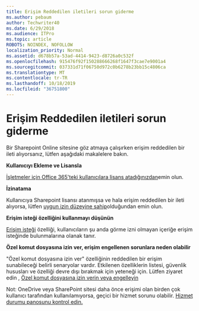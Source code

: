 ```yaml
---
title: Erişim Reddedilen iletileri sorun giderme
ms.author: pebaum
author: Techwriter40
ms.date: 6/29/2018
ms.audience: ITPro
ms.topic: article
ROBOTS: NOINDEX, NOFOLLOW
localization_priority: Normal
ms.assetid: d678b57a-53ad-4414-9423-d8726a0c532f
ms.openlocfilehash: 915476f92f150288666268f1647f3cae7e9001a4
ms.sourcegitcommit: 037331d71f06750d972c0b6278b23bb15c4806ca
ms.translationtype: MT
ms.contentlocale: tr-TR
ms.lasthandoff: 10/18/2019
ms.locfileid: "36751800"
---
```

# <a name="troubleshoot-access-denied-messages"></a>Erişim Reddedilen iletileri sorun giderme

Bir Sharepoint Online sitesine göz atmaya çalışırken erişim reddedilen bir ileti alıyorsanız, lütfen aşağıdaki makalelere bakın.

**Kullanıcıyı Ekleme ve Lisansla**

[İşletmeler için Office 365'teki kullanıcılara lisans atadığınızdan](https://docs.microsoft.com/office365/admin/subscriptions-and-billing/assign-licenses-to-users?view=o365-worldwide&amp;tabs=One)emin olun.

**İzinatama**

Kullanıcıya Sharepoint lisansı atanmışsa ve hala erişim reddedilen bir ileti alıyorsa, lütfen [uygun izin düzeyine sahip](https://docs.microsoft.com/sharepoint/understanding-permission-levels)olduğundan emin olun.

**Erişim isteği özelliğini kullanmayı düşünün**

[Erişim isteği](https://support.office.com/article/Set-up-and-manage-access-requests-94B26E0B-2822-49D4-929A-8455698654B3) özelliği, kullanıcıların şu anda görme izni olmayan içeriğe erişim isteğinde bulunmalarına olanak tanır. 

**Özel komut dosyasına izin ver, erişim engellenen sorunlara neden olabilir**

"Özel komut dosyasına izin ver" özelliğinin reddedilen bir erişim sunabileceği belirli senaryolar vardır. Etkilenen özelliklerin listesi, güvenlik hususları ve özelliği devre dışı bırakmak için yeteneği için. Lütfen ziyaret edin , [Özel komut dosyasına izin verin veya engelleyin](https://docs.microsoft.com/sharepoint/allow-or-prevent-custom-script)

Not: OneDrive veya SharePoint sitesi daha önce erişimi olan birden çok kullanıcı tarafından kullanılamıyorsa, geçici bir hizmet sorunu olabilir. [Hizmet durumu panosunu kontrol edin.](https://portal.office.com/adminportal/home#/servicehealth)


  

